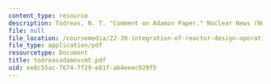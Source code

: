 ```yaml
---
content_type: resource
description: Todreas, N. T. "Comment on Adamov Paper." Nuclear News (November 2000).
file: null
file_location: /coursemedia/22-39-integration-of-reactor-design-operations-and-safety-fall-2006/ee8c55ac76747f29e81fab4eeec029f5_todreasadamovcmt.pdf
file_type: application/pdf
resourcetype: Document
title: todreasadamovcmt.pdf
uid: ee8c55ac-7674-7f29-e81f-ab4eeec029f5
---
```


